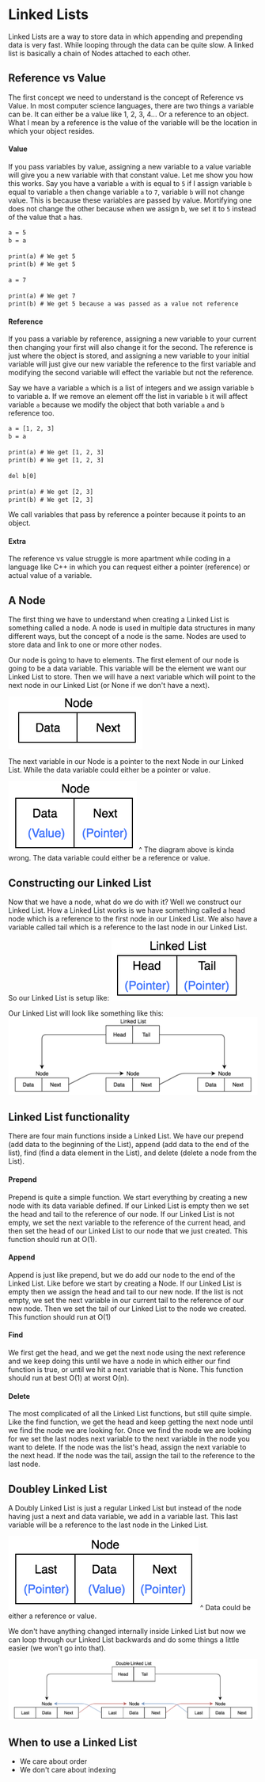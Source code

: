 # Linked Lists
Linked Lists are a way to store data in which appending and prepending
data is very fast. While looping through the data can be quite slow. A
linked list is basically a chain of Nodes attached to each other.

## Reference vs Value
The first concept we need to understand is the concept of Reference vs
Value. In most computer science languages, there are two things a
variable can be. It can either be a value like 1, 2, 3, 4... Or a
reference to an object. What I mean by a reference is the value of the
variable will be the location in which your object resides.

#### Value
If you pass variables by value, assigning a new variable to a value
variable will give you a new variable with that constant value. Let me
show you how this works. Say you have a variable `a` with is equal to
`5` if I assign variable `b` equal to variable `a` then change variable
`a` to `7`, variable `b` will not change value. This is because these
variables are passed by value. Mortifying one does not change the other
because  when we assign b, we set it to `5` instead of the value that
`a` has.

    a = 5
    b = a

    print(a) # We get 5
    print(b) # We get 5

    a = 7

    print(a) # We get 7
    print(b) # We get 5 because a was passed as a value not reference

#### Reference
If you pass a variable by reference, assigning a new variable to your
current then changing your first will also change it for the second. The
reference is just where the object is stored, and assigning a new
variable to your initial variable will just give our new variable the
reference to the first variable and modifying the second variable will
effect the variable but not the reference.

Say we have a variable `a` which is a list of integers and we assign
variable `b` to variable a. If we remove an element off the list in
variable `b` it will affect variable `a` because we modify the object
that both variable `a` and `b` reference too.

    a = [1, 2, 3]
    b = a

    print(a) # We get [1, 2, 3]
    print(b) # We get [1, 2, 3]

    del b[0]

    print(a) # We get [2, 3]
    print(b) # We get [2, 3]

We call variables that pass by reference a pointer because it points
to an object.

#### Extra
The reference vs value struggle is more apartment while coding in a
language like C++ in which you can request either a pointer (reference)
or actual value of a variable.

## A Node
The first thing we have to understand when creating a Linked List is
something called a node. A node is used in multiple data structures in
many different ways, but the concept of a node is the same. Nodes are
used to store data and link to one or more other nodes.

Our node is going to have to elements. The first element of our node is
going to be a data variable. This variable will be the element we want
our Linked List to store. Then we will have a next variable which will
point to the next node in our Linked List (or None if we don't have a
next).

![Node](assets/Node.png)

The next variable in our Node is a pointer to the next Node in our
Linked List. While the data variable could either be a pointer or value.

![Node](assets/DataVP.png)
^ The diagram above is kinda wrong. The data variable could either be
a reference or value.

## Constructing our Linked List
Now that we have a node, what do we do with it? Well we construct our
Linked List. How a Linked List works is we have something called a
head node which is a reference to the first node in our Linked List. We
also have a  variable called tail which is a reference to the last node
in our Linked List.

So our Linked List is setup like:
![Linked List](assets/LinkedListPP.png)

Our Linked List will look like something like this:
![Linked List](assets/LinkedLists.png)

## Linked List functionality
There are four main functions inside a Linked List. We have our prepend
(add data to the beginning of the List), append (add data to the end of
the list), find (find a data element in the List), and delete (delete a
node from the List).

#### Prepend
Prepend is quite a simple function. We start everything by creating a
new node with its data variable defined. If our Linked List is empty
then we set the head and tail to the reference of our node. If our
Linked List is not empty, we set the next variable to the reference
of the current head, and then set the head of our Linked List to our
node that we just created. This function should run at O(1).

#### Append
Append is just like prepend, but we do add our node to the end of the
Linked List. Like before we start by creating a Node. If our Linked List
is empty then we assign the head and tail to our new node. If the list
is not empty, we set the next variable in our current tail to the
reference of our new node. Then we set the tail of our Linked List to
the node we created. This function should run at O(1)

#### Find
We first get the head, and we get the next node using the next reference
and we keep doing this until we have a node in which either our find
function is true, or until we hit a next variable that is None. This
function should run at best O(1) at worst O(n).

#### Delete
The most complicated of all the Linked List functions, but still quite
simple. Like the find function, we get the head and keep getting the
next node until we find the node we are looking for. Once we find the
node we are looking for we set the last nodes next variable to the next
variable in the node you want to delete. If the node was the list's
head, assign the next variable to the next head. If the node was the
tail, assign the tail to the reference to the last node.


## Doubley Linked List
A Doubly Linked List is just a regular Linked List but instead of the
node having just a next and data variable, we add in a variable last.
This last variable will be a reference to the last node in the Linked
List.

![Doubley Linked List Node](assets/NodeDVP.png)
^ Data could be either a reference or value.

We don't have anything changed internally inside Linked List but now
we can loop through our Linked List backwards and do some things a
little easier (we won't go into that).

![Doubley Linked List](assets/DoubleLinkedList.png)

## When to use a Linked List
- We care about order
- We don't care about indexing